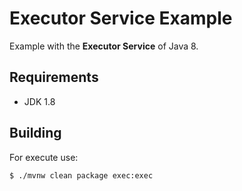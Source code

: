 # Executor Service Example

Example with the **Executor Service** of Java 8.

## Requirements

- JDK 1.8

## Building

For execute use:

`$ ./mvnw clean package exec:exec`

